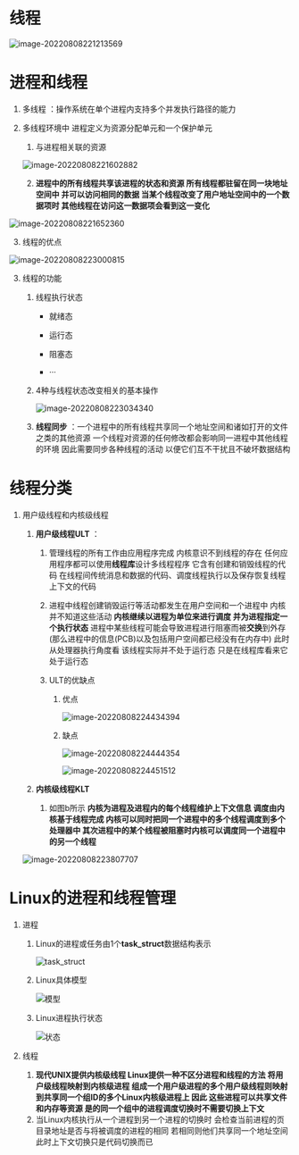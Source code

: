 # 线程

![image-20220808221213569](C:\Users\zyb\AppData\Roaming\Typora\typora-user-images\image-20220808221213569.png)

# 进程和线程

1. 多线程 ：操作系统在单个进程内支持多个并发执行路径的能力

2. 多线程环境中 进程定义为资源分配单元和一个保护单元 

   1. 与进程相关联的资源

   ![image-20220808221602882](C:\Users\zyb\AppData\Roaming\Typora\typora-user-images\image-20220808221602882.png)

   2. **进程中的所有线程共享该进程的状态和资源 所有线程都驻留在同一块地址空间中 并可以访问相同的数据 当某个线程改变了用户地址空间中的一个数据项时 其他线程在访问这一数据项会看到这一变化**

![image-20220808221652360](C:\Users\zyb\AppData\Roaming\Typora\typora-user-images\image-20220808221652360.png)

3. 线程的优点

![image-20220808223000815](C:\Users\zyb\AppData\Roaming\Typora\typora-user-images\image-20220808223000815.png)

3. 线程的功能

   1. 线程执行状态

      - 就绪态

      - 运行态

      - 阻塞态

      - ···

        

   2. 4种与线程状态改变相关的基本操作

      ![image-20220808223034340](C:\Users\zyb\AppData\Roaming\Typora\typora-user-images\image-20220808223034340.png)

      

   3. **线程同步** ：一个进程中的所有线程共享同一个地址空间和诸如打开的文件之类的其他资源 一个线程对资源的任何修改都会影响同一进程中其他线程的环境 因此需要同步各种线程的活动 以便它们互不干扰且不破坏数据结构



# 线程分类

1. 用户级线程和内核级线程

   1. **用户级线程ULT** ：

      1. 管理线程的所有工作由应用程序完成 内核意识不到线程的存在 任何应用程序都可以使用**线程库**设计多线程程序 它含有创建和销毁线程的代码 在线程间传统消息和数据的代码、调度线程执行以及保存恢复线程上下文的代码

      2. 进程中线程创建销毁运行等活动都发生在用户空间和一个进程中 内核并不知道这些活动 **内核继续以进程为单位来进行调度 并为进程指定一个执行状态** 进程中某些线程可能会导致进程进行阻塞而被**交换**到外存(那么进程中的信息(PCB)以及包括用户空间都已经没有在内存中) 此时从处理器执行角度看 该线程实际并不处于运行态 只是在线程库看来它处于运行态

      3. ULT的优缺点

         1. 优点

            ![image-20220808224434394](C:\Users\zyb\AppData\Roaming\Typora\typora-user-images\image-20220808224434394.png)

         2. 缺点

            ![image-20220808224444354](C:\Users\zyb\AppData\Roaming\Typora\typora-user-images\image-20220808224444354.png)

            ![image-20220808224451512](C:\Users\zyb\AppData\Roaming\Typora\typora-user-images\image-20220808224451512.png)

   2. **内核级线程KLT**

      1. 如图b所示 **内核为进程及进程内的每个线程维护上下文信息 调度由内核基于线程完成 内核可以同时把同一个进程中的多个线程调度到多个处理器中 其次进程中的某个线程被阻塞时内核可以调度同一个进程中的另一个线程**

   ![image-20220808223807707](C:\Users\zyb\AppData\Roaming\Typora\typora-user-images\image-20220808223807707.png)



# Linux的进程和线程管理

1. 进程

   1. Linux的进程或任务由1个**task_struct**数据结构表示

      ![task_struct](C:\Users\zyb\AppData\Roaming\Typora\typora-user-images\image-20220808225430545.png)

   2. Linux具体模型

      ![模型](C:\Users\zyb\AppData\Roaming\Typora\typora-user-images\image-20220808225343935.png)

   3. Linux进程执行状态

      ![状态](C:\Users\zyb\AppData\Roaming\Typora\typora-user-images\image-20220808225700734.png)



2. 线程
   1. **现代UNIX提供内核级线程 Linux提供一种不区分进程和线程的方法 将用户级线程映射到内核级进程 组成一个用户级进程的多个用户级线程则映射到共享同一个组ID的多个Linux内核级进程上 因此 这些进程可以共享文件和内存等资源 是的同一个组中的进程调度切换时不需要切换上下文**
   2. 当Linux内核执行从一个进程到另一个进程的切换时 会检查当前进程的页目录地址是否与将被调度的进程的相同 若相同则他们共享同一个地址空间 此时上下文切换只是代码切换而已